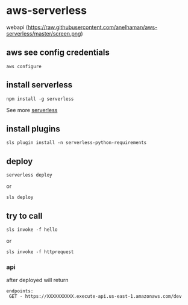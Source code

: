 # aws-serverless

webapi
(https://raw.githubusercontent.com/anelhaman/aws-serverless/master/screen.png)

## aws see config credentials

```
aws configure
```

## install serverless

```
npm install -g serverless
```

See more [serverless](https://www.npmjs.com/package/serverless) 


## install plugins

```
sls plugin install -n serverless-python-requirements
```

## deploy

```
serverless deploy
```

or

```
sls deploy
```

## try to call

```
sls invoke -f hello
```

or

```
sls invoke -f httprequest
```

### api

after deployed will return

```
endpoints:
 GET - https://XXXXXXXXXX.execute-api.us-east-1.amazonaws.com/dev
```

